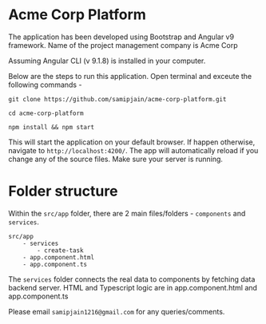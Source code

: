 # Acme Corp Platform

The application has been developed using Bootstrap and Angular v9 framework. Name of the project management company is Acme Corp

Assuming Angular CLI (v 9.1.8) is installed in your computer.

Below are the steps to run this application. Open terminal and exceute the following commands -

```
git clone https://github.com/samipjain/acme-corp-platform.git

cd acme-corp-platform

npm install && npm start
```

This will start the application on your default browser. If happen otherwise, navigate to `http://localhost:4200/`. The app will automatically reload if you change any of the source files. Make sure your server is running.

# Folder structure

Within the `src/app` folder, there are 2 main files/folders - `components` and `services`.

```
src/app
    - services
        - create-task
    - app.component.html
    - app.component.ts
```

The `services` folder connects the real data to components by fetching data backend server. HTML and Typescript logic are in app.component.html and app.component.ts

Please email `samipjain1216@gmail.com` for any queries/comments.